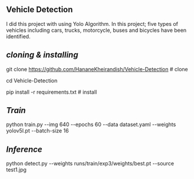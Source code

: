 ## Vehicle Detection
I did this project with using Yolo Algorithm. In this project; five types of vehicles including cars, trucks, motorcycle, buses and bicycles have been identified.

## ***cloning & installing***
git clone https://github.com/HananeKheirandish/Vehicle-Detection  # clone

cd Vehicle-Detection

pip install -r requirements.txt  # install

## ***Train***
python  train.py  --img 640  --epochs 60  --data dataset.yaml  --weights yolov5l.pt  --batch-size 16

## ***Inference***
python detect.py --weights runs/train/exp3/weights/best.pt  --source test1.jpg

